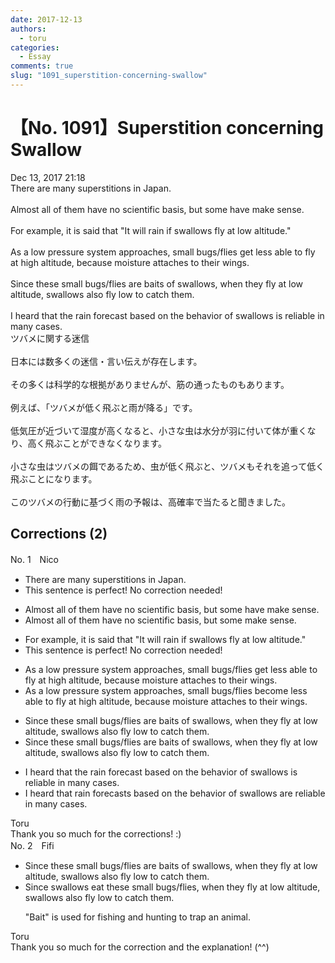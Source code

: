 ```yaml
---
date: 2017-12-13
authors:
  - toru
categories:
  - Essay
comments: true
slug: "1091_superstition-concerning-swallow"
---
```


# 【No. 1091】Superstition concerning Swallow
<div class="date">Dec 13, 2017 21:18</div>
<div id="post"><div id="body_show_ori">
There are many superstitions in Japan.<br/><br/>Almost all of them have no scientific basis, but some have make sense.<br/><br/>For example, it is said that "It will rain if swallows fly at low altitude."<br/><br/>As a low pressure system approaches, small bugs/flies get less able to fly at high altitude, because moisture attaches to their wings.<br/><br/>Since these small bugs/flies are baits of swallows, when they fly at low altitude, swallows also fly low to catch them.<br/><br/>I heard that the rain forecast based on the behavior of swallows is reliable in many cases.
</div></div>

<!-- more -->

<div id="post_ja"><div id="body_show_mo">
ツバメに関する迷信<br/><br/>日本には数多くの迷信・言い伝えが存在します。<br/><br/>その多くは科学的な根拠がありませんが、筋の通ったものもあります。<br/><br/>例えば、「ツバメが低く飛ぶと雨が降る」です。<br/><br/>低気圧が近づいて湿度が高くなると、小さな虫は水分が羽に付いて体が重くなり、高く飛ぶことができなくなります。<br/><br/>小さな虫はツバメの餌であるため、虫が低く飛ぶと、ツバメもそれを追って低く飛ぶことになります。<br/><br/>このツバメの行動に基づく雨の予報は、高確率で当たると聞きました。
</div></div>

## Corrections (2)
<div id="block"><div class="first_name"> No. 1　<span class="just_name">Nico</span></div><div id="block2">
<ul class="correction_field">
<li class="incorrect">There are many superstitions in Japan.</li>
<li class="corrected perfect">This sentence is perfect! No correction needed!</li>
</ul>
<ul class="correction_field">
<li class="incorrect">Almost all of them have no scientific basis, but some have make sense.</li>
<li class="corrected correct">
Almost all of them have no scientific basis, but some make sense.
</li>
</ul>
<ul class="correction_field">
<li class="incorrect">For example, it is said that "It will rain if swallows fly at low altitude."</li>
<li class="corrected perfect">This sentence is perfect! No correction needed!</li>
</ul>
<ul class="correction_field">
<li class="incorrect">As a low pressure system approaches, small bugs/flies get less able to fly at high altitude, because moisture attaches to their wings.</li>
<li class="corrected correct">
As a low pressure system approaches, small bugs/flies <span class="f_blue">become</span> less able to fly at high altitude, because moisture attaches to their wings.
</li>
</ul>
<ul class="correction_field">
<li class="incorrect">Since these small bugs/flies are baits of swallows, when they fly at low altitude, swallows also fly low to catch them.</li>
<li class="corrected correct">
Since these small bugs/flies are baits of swallows, when they fly at low altitude, swallows also fly low to catch them.
</li>
</ul>
<ul class="correction_field">
<li class="incorrect">I heard that the rain forecast based on the behavior of swallows is reliable in many cases.</li>
<li class="corrected correct">
I heard that rain forecasts based on the behavior of swallows are reliable in many cases.
</li>
</ul>
</div><div class="name"><span class="just_name">Toru</span><br>
Thank you so much for the corrections! :)
</div>
</div>
<div id="block"><div class="first_name"> No. 2　<span class="just_name">Fifi</span></div><div id="block2">
<ul class="correction_field">
<li class="incorrect">Since these small bugs/flies are baits of swallows, when they fly at low altitude, swallows also fly low to catch them.</li>
<li class="corrected correct">
<span class="f_red">Since swallows eat these small bugs/flies</span>, when they fly at low altitude, swallows also fly low to catch them.
<p class="correction_comment">"Bait" is used for fishing and hunting to trap an animal.</p>
</li>
</ul>
</div><div class="name"><span class="just_name">Toru</span><br>
Thank you so much for the correction and the explanation! (^^)
</div>
</div>
